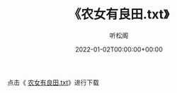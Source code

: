 ﻿---
title:  《农女有良田.txt》
date:   2022-01-02T00:00:00+00:00
author: 听松阁
layout: post
permalink: /农女有良田/
categories: 小说
tags: [小说]
---

点击《 [农女有良田.txt](http://img.660000.xyz/bookstukust/book/bntxt/10/农女有良田.txt)》进行下载